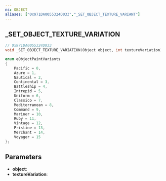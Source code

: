```yaml
---
ns: OBJECT
aliases: ["0x971DA0055324D033","_SET_OBJECT_TEXTURE_VARIANT"]
---
```

## _SET_OBJECT_TEXTURE_VARIATION

```c
// 0x971DA0055324D033
void _SET_OBJECT_TEXTURE_VARIATION(Object object, int textureVariation);
```

```c
enum eObjectPaintVariants
{  
	Pacific = 0,  
	Azure = 1,  
	Nautical = 2,  
	Continental = 3,  
	Battleship = 4,  
	Intrepid = 5,  
	Uniform = 6,  
	Classico = 7,  
	Mediterranean = 8,  
	Command = 9,  
	Mariner = 10,  
	Ruby = 11,  
	Vintage = 12,  
	Pristine = 13,  
	Merchant = 14,  
	Voyager = 15  
};  
```

## Parameters
* **object**: 
* **textureVariation**: 

